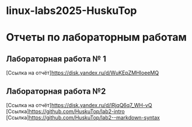 # linux-labs2025-HuskuTop
# Отчеты по лабораторным работам

## Лабораторная работа № 1

[Ссылка на отчёт]https://disk.yandex.ru/d/WuKEpZMHIoeeMQ

## Лабораторная работа №2
[Ссылка на отчёт]https://disk.yandex.ru/d/lRjqQ6q7_WH-vQ
[Ссылка]https://github.com/HuskuTop/lab2-intro
[Ссылка]https://github.com/HuskuTop/lab2--markdown-syntax

